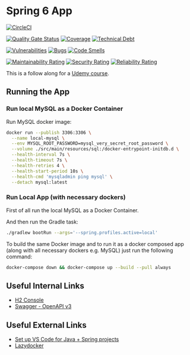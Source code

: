 # Spring 6 App

[![CircleCI](https://dl.circleci.com/status-badge/img/gh/cookieMr/spring6udemy/tree/master.svg?style=svg)](https://dl.circleci.com/status-badge/redirect/gh/cookieMr/spring6udemy/tree/master)

[![Quality Gate Status](https://sonarcloud.io/api/project_badges/measure?project=cookieMr_spring6udemy&metric=alert_status)](https://sonarcloud.io/summary/overall?id=cookieMr_spring6udemy)
[![Coverage](https://sonarcloud.io/api/project_badges/measure?project=cookieMr_spring6udemy&metric=coverage)](https://sonarcloud.io/summary/overall?id=cookieMr_spring6udemy)
[![Technical Debt](https://sonarcloud.io/api/project_badges/measure?project=cookieMr_spring6udemy&metric=sqale_index)](https://sonarcloud.io/summary/overall?id=cookieMr_spring6udemy)

[![Vulnerabilities](https://sonarcloud.io/api/project_badges/measure?project=cookieMr_spring6udemy&metric=vulnerabilities)](https://sonarcloud.io/summary/overall?id=cookieMr_spring6udemy)
[![Bugs](https://sonarcloud.io/api/project_badges/measure?project=cookieMr_spring6udemy&metric=bugs)](https://sonarcloud.io/summary/overall?id=cookieMr_spring6udemy)
[![Code Smells](https://sonarcloud.io/api/project_badges/measure?project=cookieMr_spring6udemy&metric=code_smells)](https://sonarcloud.io/summary/overall?id=cookieMr_spring6udemy)

[![Maintainability Rating](https://sonarcloud.io/api/project_badges/measure?project=cookieMr_spring6udemy&metric=sqale_rating)](https://sonarcloud.io/summary/overall?id=cookieMr_spring6udemy)
[![Security Rating](https://sonarcloud.io/api/project_badges/measure?project=cookieMr_spring6udemy&metric=security_rating)](https://sonarcloud.io/summary/overall?id=cookieMr_spring6udemy)
[![Reliability Rating](https://sonarcloud.io/api/project_badges/measure?project=cookieMr_spring6udemy&metric=reliability_rating)](https://sonarcloud.io/summary/overall?id=cookieMr_spring6udemy)

This is a follow along for a [Udemy course](https://www.udemy.com/course/spring-framework-6-beginner-to-guru/).

## Running the App

### Run local MySQL as a Docker Container
Run MySQL docker image:
```bash
docker run --publish 3306:3306 \
  --name local-mysql \
  --env MYSQL_ROOT_PASSWORD=mysql_very_secret_root_password \
  --volume ./src/main/resources/sql:/docker-entrypoint-initdb.d \
  --health-interval 7s \
  --health-timeout 7s \
  --health-retries 4 \
  --health-start-period 10s \
  --health-cmd 'mysqladmin ping mysql' \
  --detach mysql:latest
```

### Run Local App (with necessary dockers)
First of all run the local MySQL as a Docker Container.

And then run the Gradle task:
```bash
./gradlew bootRun --args='--spring.profiles.active=local'
```

To build the same Docker image and to run it as a docker composed app
(along with all necessary dockers e.g. MySQL) just run the following command:
```bash
docker-compose down && docker-compose up --build --pull always
```

## Useful Internal Links
* [H2 Console](http://localhost:8080/h2-console)
* [Swagger - OpenAPI v3](http://localhost:8080/api/swagger-ui/index.html)

## Useful External Links
* [Set up VS Code for Java + Spring projects](https://www.youtube.com/watch?v=rsr6X5M6-6M)
* [Lazydocker](https://github.com/jesseduffield/lazydocker)
